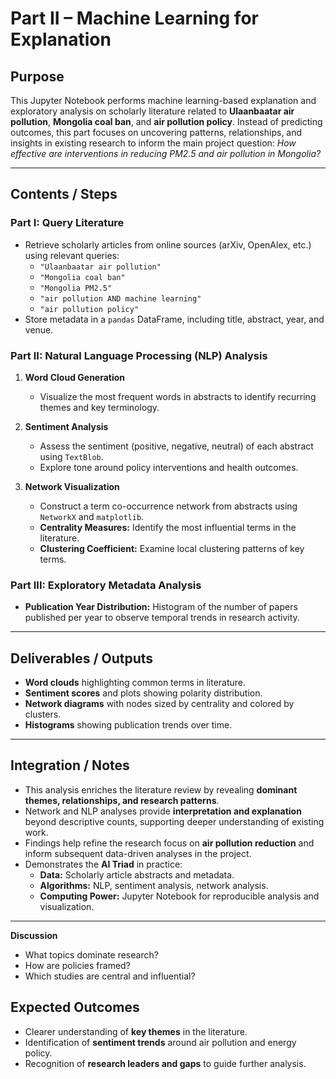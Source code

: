 # Part II – Machine Learning for Explanation
## Purpose
This Jupyter Notebook performs machine learning-based explanation and exploratory analysis on scholarly literature related to **Ulaanbaatar air pollution**, **Mongolia coal ban**, and **air pollution policy**. Instead of predicting outcomes, this part focuses on uncovering patterns, relationships, and insights in existing research to inform the main project question: *How effective are interventions in reducing PM2.5 and air pollution in Mongolia?*

---

## Contents / Steps

### Part I: Query Literature
- Retrieve scholarly articles from online sources (arXiv, OpenAlex, etc.) using relevant queries:
  - `"Ulaanbaatar air pollution"`
  - `"Mongolia coal ban"`
  - `"Mongolia PM2.5"`
  - `"air pollution AND machine learning"`
  - `"air pollution policy"`
- Store metadata in a `pandas` DataFrame, including title, abstract, year, and venue.

### Part II: Natural Language Processing (NLP) Analysis
1. **Word Cloud Generation**  
   - Visualize the most frequent words in abstracts to identify recurring themes and key terminology.

2. **Sentiment Analysis**  
   - Assess the sentiment (positive, negative, neutral) of each abstract using `TextBlob`.
   - Explore tone around policy interventions and health outcomes.

3. **Network Visualization**  
   - Construct a term co-occurrence network from abstracts using `NetworkX` and `matplotlib`.
   - **Centrality Measures:** Identify the most influential terms in the literature.
   - **Clustering Coefficient:** Examine local clustering patterns of key terms.

### Part III: Exploratory Metadata Analysis
- **Publication Year Distribution:** Histogram of the number of papers published per year to observe temporal trends in research activity.

---

## Deliverables / Outputs
- **Word clouds** highlighting common terms in literature.
- **Sentiment scores** and plots showing polarity distribution.
- **Network diagrams** with nodes sized by centrality and colored by clusters.
- **Histograms** showing publication trends over time.

---

## Integration / Notes
- This analysis enriches the literature review by revealing **dominant themes, relationships, and research patterns**.
- Network and NLP analyses provide **interpretation and explanation** beyond descriptive counts, supporting deeper understanding of existing work.
- Findings help refine the research focus on **air pollution reduction** and inform subsequent data-driven analyses in the project.
- Demonstrates the **AI Triad** in practice:  
  - **Data:** Scholarly article abstracts and metadata.  
  - **Algorithms:** NLP, sentiment analysis, network analysis.  
  - **Computing Power:** Jupyter Notebook for reproducible analysis and visualization.

---

**Discussion**  
   - What topics dominate research?  
   - How are policies framed?  
   - Which studies are central and influential?  

## Expected Outcomes  

- Clearer understanding of **key themes** in the literature.  
- Identification of **sentiment trends** around air pollution and energy policy.  
- Recognition of **research leaders and gaps** to guide further analysis.  
